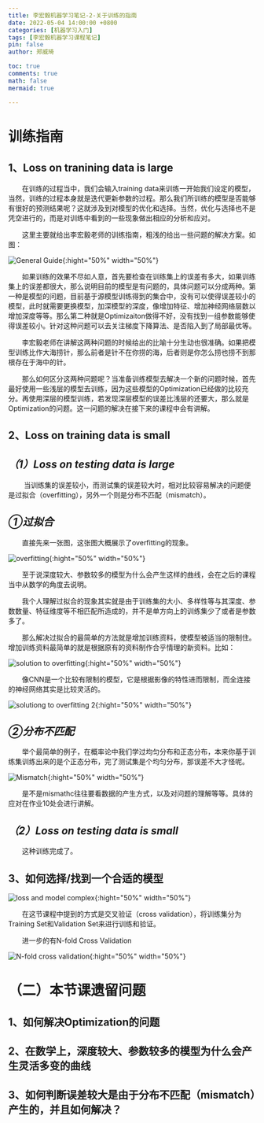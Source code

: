 ```yaml
---
title: 李宏毅机器学习笔记-2-关于训练的指南
date: 2022-05-04 14:00:00 +0800
categories: [机器学习入门]
tags: [李宏毅机器学习课程笔记]
pin: false
author: 郑威琦

toc: true
comments: true
math: false
mermaid: true

---
```


<head>
    <script src="https://cdn.mathjax.org/mathjax/latest/MathJax.js?config=TeX-AMS-MML_HTMLorMML" type="text/javascript"></script>
    <script type="text/x-mathjax-config">
        MathJax.Hub.Config({
            tex2jax: {
            skipTags: ['script', 'noscript', 'style', 'textarea', 'pre'],
            inlineMath: [['$','$']]
            }
        });
    </script>
</head>

# 训练指南

## 1、Loss on tranining data is large

&emsp;&emsp;在训练的过程当中，我们会输入training data来训练一开始我们设定的模型，当然，训练的过程本身就是迭代更新参数的过程。那么我们所训练的模型是否能够有很好的预测结果呢？这就涉及到对模型的优化和选择。当然，优化与选择也不是凭空进行的，而是对训练中看到的一些现象做出相应的分析和应对。  

&emsp;&emsp;这里主要就给出李宏毅老师的训练指南，粗浅的给出一些问题的解决方案。如图：

![General Guide](/assets/blog_res/2022-05-04-Wednesday.assets/General%20Guide.png){:hight="50%" width="50%"}

&emsp;&emsp;如果训练的效果不尽如人意，首先要检查在训练集上的误差有多大，如果训练集上的误差都很大，那么说明目前的模型是有问题的，具体问题可以分成两种。第一种是模型的问题，目前基于源模型训练得到的集合中，没有可以使得误差较小的模型，此时就需要更换模型，加深模型的深度，像增加特征、增加神经网络层数以增加深度等等。那么第二种就是Optimizaiton做得不好，没有找到一组参数能够使得误差较小。针对这种问题可以去关注梯度下降算法、是否陷入到了局部最优等。  

&emsp;&emsp;李宏毅老师在讲解这两种问题的时候给出的比喻十分生动也很准确。如果把模型训练比作大海捞针，那么前者是针不在你捞的海，后者则是你怎么捞也捞不到那根存在于海中的针。  

&emsp;&emsp;那么如何区分这两种问题呢？当准备训练模型去解决一个新的问题时候，首先最好使用一些浅层的模型去训练，因为这些模型的Optimization已经做的比较充分。再使用深层的模型训练，若发现深层模型的误差比浅层的还要大，那么就是Optimization的问题。这一问题的解决在接下来的课程中会有讲解。

## 2、Loss on training data is small

## *（1）Loss on testing data is large*

&emsp;&emsp; 当训练集的误差较小，而测试集的误差较大时，相对比较容易解决的问题便是过拟合（overfitting），另外一个则是分布不匹配（mismatch）。

## *①过拟合*

&emsp;&emsp;直接先来一张图，这张图大概展示了overfitting的现象。

![overfitting](/assets/blog_res/2022-05-04-Wednesday.assets/overfitting.png){:hight="50%" width="50%"}

&emsp;&emsp;至于说深度较大、参数较多的模型为什么会产生这样的曲线，会在之后的课程当中从数学的角度去说明。  

&emsp;&emsp;我个人理解过拟合的现象其实就是由于训练集的大小、多样性等与其深度、参数数量、特征维度等不相匹配所造成的，并不是单方向上的训练集少了或者是参数多了。

&emsp;&emsp;那么解决过拟合的最简单的方法就是增加训练资料，使模型被适当的限制住。增加训练资料最简单的就是根据原有的资料制作合乎情理的新资料。比如：

![solution to overfitting](/assets/blog_res/2022-05-04-Wednesday.assets/overfitting.png){:hight="50%" width="50%"}

&emsp;&emsp;像CNN是一个比较有限制的模型，它是根据影像的特性进而限制，而全连接的神经网络其实是比较灵活的。

![solutiong to overfitting 2](/assets/blog_res/2022-05-04-Wednesday.assets/solution%20to%20overfitting%202.png){:hight="50%" width="50%"}

## *②分布不匹配*

&emsp;&emsp;举个最简单的例子，在概率论中我们学过均匀分布和正态分布，本来你基于训练集训练出来的是个正态分布，完了测试集是个均匀分布，那误差不大才怪呢。  

![Mismatch](/assets/blog_res/2022-05-04-Wednesday.assets/Mismatch.png){:hight="50%" width="50%"}

&emsp;&emsp;是不是mismathc往往要看数据的产生方式，以及对问题的理解等等。具体的应对在作业10处会进行讲解。

## *（2）Loss on testing data is small*

&emsp;&emsp;这种训练完成了。

## 3、如何选择/找到一个合适的模型

![loss and model complex](/assets/blog_res/2022-05-04-Wednesday.assets/loss%20and%20model%20complex.png){:hight="50%" width="50%"}

&emsp;&emsp;在这节课程中提到的方式是交叉验证（cross validation），将训练集分为Training Set和Validation Set来进行训练和验证。

&emsp;&emsp;进一步的有N-fold Cross Validation

![N-fold cross validation](/assets/blog_res/2022-05-04-Wednesday.assets/N-fold%20cross%20validation.png){:hight="50%" width="50%"}

# （二）本节课遗留问题

## 1、如何解决Optimization的问题

## 2、在数学上，深度较大、参数较多的模型为什么会产生灵活多变的曲线

## 3、如何判断误差较大是由于分布不匹配（mismatch）产生的，并且如何解决？
